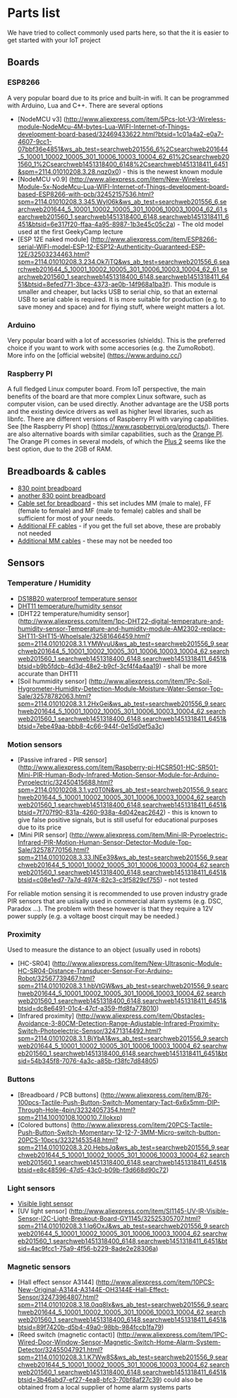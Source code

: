 # Parts list

We have tried to collect commonly used parts here, so that the it is easier to get started with your IoT project

## Boards
### ESP8266
A very popular board due to its price and built-in wifi. It can be programmed with Arduino, Lua and C++. There are several options
* [NodeMCU v3] (http://www.aliexpress.com/item/5Pcs-lot-V3-Wireless-module-NodeMcu-4M-bytes-Lua-WIFI-Internet-of-Things-development-board-based/32469433622.html?btsid=1c01a4a2-e0a7-4607-9cc1-07bbf36e4851&ws_ab_test=searchweb201556_6%2Csearchweb201644_5_10001_10002_10005_301_10006_10003_10004_62_61%2Csearchweb201560_1%2Csearchweb1451318400_6148%2Csearchweb1451318411_6451&spm=2114.01010208.3.28.nqz0x0) - this is the newest known module
* [NodeMCU v0.9] (http://www.aliexpress.com/item/New-Wireless-Module-5x-NodeMcu-Lua-WIFI-Internet-of-Things-development-board-based-ESP8266-with-pcb/32452157536.html?spm=2114.01010208.3.345.Wyl06k&ws_ab_test=searchweb201556_6,searchweb201644_5_10001_10002_10005_301_10006_10003_10004_62_61,searchweb201560_1,searchweb1451318400_6148,searchweb1451318411_6451&btsid=6e317f20-ffaa-4a95-8987-1b3e45c05c2a) - The old model used at the first GeekyCamp lecture
* [ESP 12E naked module] (http://www.aliexpress.com/item/ESP8266-serial-WIFI-model-ESP-12-ESP12-Authenticity-Guaranteed-ESP-12E/32503234463.html?spm=2114.01010208.3.234.Ok7jTQ&ws_ab_test=searchweb201556_6,searchweb201644_5_10001_10002_10005_301_10006_10003_10004_62_61,searchweb201560_1,searchweb1451318400_6148,searchweb1451318411_6451&btsid=8efed771-3bce-4373-ae0b-14f968a1ba3f). This module is smaller and cheaper, but lacks USB to serial chip, so that an external USB to serial cable is required. It is more suitable for production (e.g. to save money and space) and for flying stuff, where weight matters a lot.

### Arduino
Very popular board with a lot of accessories (shields). This is the preferred choice if you want to work with some accesories (e.g. the ZumoRobot). More info on the [official website] (https://www.arduino.cc/)

### Raspberry PI
A full fledged Linux computer board. From IoT perspective, the main benefits of the board are that more complex Linux software, such as computer vision, can be used directly. Another advantage are the USB ports and the existing device drivers as well as higher level libraries, such as libnfc. There are different versions of Raspberry PI with varying capabilities. See [the Raspberry PI shop] (https://www.raspberrypi.org/products/). There are also alternative boards with similar capabilities, such as the [Orange PI](http://www.orangepi.org/). The Orange PI comes in several models, of which the [Plus 2](http://www.aliexpress.com/store/product/Orange-Pi-Plus-2-H3-Quad-Core-1-6GHZ-2GB-RAM-4K-Open-source-development-board/1553371_32516755321.html) seems like the best option, due to the 2GB of RAM.

## Breadboards & cables
* [830 point breadboard](http://www.aliexpress.com/item/1pcs-Protoboard-MB-102-Solderless-Breadboard-Nickel-Silver-Gold-Plated-Available-Wholesale/32275025429.html?spm=2114.01010208.3.117.Bd3J3R&ws_ab_test=searchweb201556_6,searchweb201644_5_10001_10002_10005_301_10006_10003_10004_62_61,searchweb201560_1,searchweb1451318400_6148,searchweb1451318411_6451&btsid=3e966a72-ec08-41a5-a14f-becda4df72eb)
* [another 830 point breadboard](http://www.aliexpress.com/item/830-Point-Plaque-Platine-Prototype-Breadboard-PCB-Raspberry-ETS88/32582022826.html?spm=2114.01010208.3.1.EL2c91&ws_ab_test=searchweb201556_9,searchweb201644_5_10001_10002_10005_301_10006_10003_10004_62_61,searchweb201560_1,searchweb1451318400_6148,searchweb1451318411_6451&btsid=cd3bfd43-7e94-42f0-9f64-e707993341fb)
* [Cable set for breadboard](http://www.aliexpress.com/item/120pcs-20cm-Male-to-Male-Female-to-Male-Female-to-Female-Jumper-Wire-Connector-Dupont-Cable/32396181082.html?spm=2114.01010208.3.8.7EeafH&ws_ab_test=searchweb201556_6,searchweb201644_5_10001_10002_10005_301_10006_10003_10004_62_61,searchweb201560_1,searchweb1451318400_6148,searchweb1451318411_6451&btsid=16062fea-451f-414e-8f9c-22c4011c92b) - this set includes MM (male to male), FF (female to female) and MF (male to female) cables and shall be sufficient for most of your needs.
* [Additional FF cables](http://www.aliexpress.com/item/High-Quality-40PCS-in-Row-Jumper-Wire-Dupont-Cable-line-1P-1P-2-54mm-female-to/32385351801.html?spm=2114.01010208.3.86.DVkhyg&ws_ab_test=searchweb201556_6,searchweb201644_5_10001_10002_10005_301_10006_10003_10004_62_61,searchweb201560_1,searchweb1451318400_6148,searchweb1451318411_6451&btsid=f5105191-c54c-492c-9e1b-5c0202e3869f) - if you get the full set above, these are probably not needed
* [Additional MM cables](http://www.aliexpress.com/item/IMC-65PCS-Male-to-Male-Solderless-Breadboard-Jumper-Cable/32580560007.html?spm=2114.01010208.3.102.Mt1emy&ws_ab_test=searchweb201556_6,searchweb201644_5_10001_10002_10005_301_10006_10003_10004_62_61,searchweb201560_1,searchweb1451318400_6148,searchweb1451318411_6451&btsid=76531f3f-2f1c-4e10-9ac9-60df404dd4be) - these may not be needed too
 
## Sensors
### Temperature / Humidity
* [DS18B20 waterproof temperature sensor](http://www.aliexpress.com/item/Free-Shipping-10pcs-DS18B20-waterproof-1-meters-temperature-probe-temperature-sensor-new-in-stock/1868275134.html?spm=2114.01010208.3.1.BXbzOX&ws_ab_test=searchweb201556_9,searchweb201644_5_10001_10002_10005_301_10006_10003_10004_62,searchweb201560_1,searchweb1451318400_6148,searchweb1451318411_6451&btsid=adede4de-acdf-4585-baeb-25133018a1c9)
* [DHT11 temperature/humidity sensor](http://www.aliexpress.com/item/Free-Shipping-1x-DHT11-DHT-11-Digital-Temperature-and-Humidity-Temperature-sensor-for-Arduino-Hot/32216824540.html?spm=2114.01010208.3.29.Tdv73Y&ws_ab_test=searchweb201556_9,searchweb201644_5_10001_10002_10005_301_10006_10003_10004_62,searchweb201560_1,searchweb1451318400_6148,searchweb1451318411_6451&btsid=f571c086-9c3a-4787-a4d8-ab2ecccd9352)
* [DHT22 temperature/humidity sensor] (http://www.aliexpress.com/item/1pc-DHT22-digital-temperature-and-humidity-sensor-Temperature-and-humidity-module-AM2302-replace-SHT11-SHT15-Whoelsale/32581646459.html?spm=2114.01010208.3.1.YMWvuU&ws_ab_test=searchweb201556_9,searchweb201644_5_10001_10002_10005_301_10006_10003_10004_62,searchweb201560_1,searchweb1451318400_6148,searchweb1451318411_6451&btsid=b9b5fdcb-4d3d-48e2-b9cf-3cf4f4a4aa19) - shall be more accurate than DHT11
* [Soil hummidity sensor] (http://www.aliexpress.com/item/1Pc-Soil-Hygrometer-Humidity-Detection-Module-Moisture-Water-Sensor-Top-Sale/32578782063.html?spm=2114.01010208.3.1.2HxGei&ws_ab_test=searchweb201556_9,searchweb201644_5_10001_10002_10005_301_10006_10003_10004_62,searchweb201560_1,searchweb1451318400_6148,searchweb1451318411_6451&btsid=7ebe49aa-bbb8-4c66-944f-0e15d0ef5a3c)

### Motion sensors
* [Passive infrared - PIR sensor] (http://www.aliexpress.com/item/Raspberry-pi-HCSR501-HC-SR501-Mini-PIR-Human-Body-Infrared-Motion-Sensor-Module-for-Arduino-Pyroelectric/32450415688.html?spm=2114.01010208.3.1.yz0T0N&ws_ab_test=searchweb201556_9,searchweb201644_5_10001_10002_10005_301_10006_10003_10004_62,searchweb201560_1,searchweb1451318400_6148,searchweb1451318411_6451&btsid=7f707f90-831a-4260-938a-4d042eac2642) - this is known to give false positive signals, but is still useful for educational purposes due to its price
* [Mini PIR sensor] (http://www.aliexpress.com/item/Mini-IR-Pyroelectric-Infrared-PIR-Motion-Human-Sensor-Detector-Module-Top-Sale/32578770156.html?spm=2114.01010208.3.33.INEe39&ws_ab_test=searchweb201556_9,searchweb201644_5_10001_10002_10005_301_10006_10003_10004_62,searchweb201560_1,searchweb1451318400_6148,searchweb1451318411_6451&btsid=c08e1ed7-7a7d-4974-82c3-c3f5829cf755) - not tested

For reliable motion sensing it is recommended to use proven industry grade PIR sensors that are usisally used in commercial alarm systems (e.g. DSC, Paradox ...). The problem with these however is that they require a 12V power supply (e.g. a voltage boost cirquit may be needed.)

### Proximity
Used to measure the distance to an object (usually used in robots)
* [HC-SR04] (http://www.aliexpress.com/item/New-Ultrasonic-Module-HC-SR04-Distance-Transducer-Sensor-For-Arduino-Robot/32567739467.html?spm=2114.01010208.3.1.hbVtGW&ws_ab_test=searchweb201556_9,searchweb201644_5_10001_10002_10005_301_10006_10003_10004_62,searchweb201560_1,searchweb1451318400_6148,searchweb1451318411_6451&btsid=dc8e6491-01c4-47cf-a359-ffd8fa778010)
* [Infrared proximity] (http://www.aliexpress.com/item/Obstacles-Avoidance-3-80CM-Detection-Range-Adjustable-Infrared-Proximity-Switch-Photoelectric-Sensor/32471314492.html?spm=2114.01010208.3.1.BjYbA1&ws_ab_test=searchweb201556_9,searchweb201644_5_10001_10002_10005_301_10006_10003_10004_62,searchweb201560_1,searchweb1451318400_6148,searchweb1451318411_6451&btsid=54b345f8-7076-4a3c-a85b-f38fc7d84805)

### Buttons
* [Breadboard / PCB buttons] (http://www.aliexpress.com/item/B76-100pcs-Tactile-Push-Button-Switch-Momentary-Tact-6x6x5mm-DIP-Through-Hole-4pin/32324057354.html?spm=2114.10010108.100010.7.Ilokxp)
* [Colored buttons] (http://www.aliexpress.com/item/20PCS-Tactile-Push-Button-Switch-Momentary-12-12-7-3MM-Micro-switch-button-20PCS-10pcs/32321453548.html?spm=2114.01010208.3.20.HebsJq&ws_ab_test=searchweb201556_9,searchweb201644_5_10001_10002_10005_301_10006_10003_10004_62,searchweb201560_1,searchweb1451318400_6148,searchweb1451318411_6451&btsid=e8c48596-47d5-43c0-b09b-f3d668d90c72)

### Light sensors
* [Visible light sensor](http://www.aliexpress.com/item/Free-shipping-3-3-5V-Input-Light-Light-Sensor-Sensor-Photodiode-Module-for-Arduino-Raspberry-pi/32471300405.html?spm=2114.01010208.3.1.xrJ3Df&ws_ab_test=searchweb201556_9,searchweb201644_5_10001_10002_10005_301_10006_10003_10004_62,searchweb201560_1,searchweb1451318400_6148,searchweb1451318411_6451&btsid=05452676-6e20-4acb-a9dd-73aa9b4176c8)
* [UV light sensor] (http://www.aliexpress.com/item/SI1145-UV-IR-Visible-Sensor-I2C-Light-Breakout-Board-GY1145/32525305707.html?spm=2114.01010208.3.1.lq6OxJ&ws_ab_test=searchweb201556_9,searchweb201644_5_10001_10002_10005_301_10006_10003_10004_62,searchweb201560_1,searchweb1451318400_6148,searchweb1451318411_6451&btsid=4ac9fcc1-75a9-4f56-b229-8ade2e28306a)

### Magnetic sensors
* [Hall effect sensor A3144] (http://www.aliexpress.com/item/10PCS-New-Original-A3144-A3144E-OH3144E-Hall-Effect-Sensor/32473964807.html?spm=2114.01010208.3.18.0qq8Ix&ws_ab_test=searchweb201556_9,searchweb201644_5_10001_10002_10005_301_10006_10003_10004_62,searchweb201560_1,searchweb1451318400_6148,searchweb1451318411_6451&btsid=89f7420b-d5b4-49a0-98bb-984fccb1fa79) 
* [Reed switch (magnetic contact)] (http://www.aliexpress.com/item/1PC-Wired-Door-Window-Sensor-Magnetic-Switch-Home-Alarm-System-Detector/32455047921.html?spm=2114.01010208.3.1.K7Ww8S&ws_ab_test=searchweb201556_9,searchweb201644_5_10001_10002_10005_301_10006_10003_10004_62,searchweb201560_1,searchweb1451318400_6148,searchweb1451318411_6451&btsid=3b46abd7-ef27-4ea8-bfc3-70bf8af27c39) could also be obtained from a local supplier of home alarm systems parts

